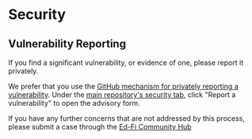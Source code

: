 # Security

## Vulnerability Reporting

If you find a significant vulnerability, or evidence of one, please report it
privately.

We prefer that you use the [GitHub mechanism for privately reporting a
vulnerability](https://docs.github.com/en/code-security/security-advisories/guidance-on-reporting-and-writing/privately-reporting-a-security-vulnerability#privately-reporting-a-security-vulnerability).
Under the [main repository's security
tab](https://github.com/Ed-Fi-Alliance-OSS/Data-Management-Service/security), click "Report a
vulnerability" to open the advisory form.

If you have any further concerns that are not addressed by this process, please
submit a case through the [Ed-Fi Community Hub](https://community.ed-fi.org)
